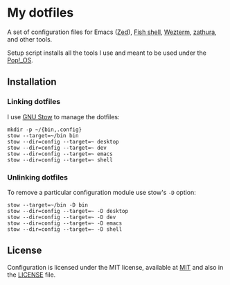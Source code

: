 # My dotfiles

A set of configuration files for Emacs ([Zed](https://zed.dev)), [Fish shell](https://fishshell.com/), [Wezterm](https://wezfurlong.org/wezterm/index.html), [zathura](https://pwmt.org/projects/zathura/), and other tools.

Setup script installs all the tools I use and meant to be used under the [Pop!_OS](https://pop.system76.com/).

## Installation

### Linking dotfiles

I use [GNU Stow](https://www.gnu.org/software/stow/) to manage the dotfiles:

```shell
mkdir -p ~/{bin,.config}
stow --target=~/bin bin
stow --dir=config --target=~ desktop
stow --dir=config --target=~ dev
stow --dir=config --target=~ emacs
stow --dir=config --target=~ shell
```

### Unlinking dotfiles

To remove a particular configuration module use stow's `-D` option:

``` shell
stow --target=~/bin -D bin
stow --dir=config --target=~ -D desktop
stow --dir=config --target=~ -D dev
stow --dir=config --target=~ -D emacs
stow --dir=config --target=~ -D shell
```

## License

Configuration is licensed under the MIT license, available at
[MIT](http://opensource.org/licenses/MIT) and also in the [LICENSE](LICENSE) file.
